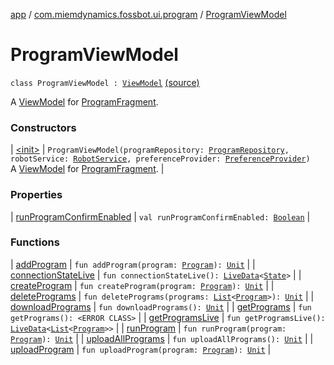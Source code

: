 [app](../../index.md) / [com.miemdynamics.fossbot.ui.program](../index.md) / [ProgramViewModel](./index.md)

# ProgramViewModel

`class ProgramViewModel : `[`ViewModel`](https://developer.android.com/reference/androidx/lifecycle/ViewModel.html) [(source)](https://github.com/binyot/fossbot/tree/master/app/src/main/java/com/miemdynamics/fossbot/ui/program/ProgramViewModel.kt#L16)

A [ViewModel](https://developer.android.com/reference/androidx/lifecycle/ViewModel.html) for [ProgramFragment](../-program-fragment/index.md).

### Constructors

| [&lt;init&gt;](-init-.md) | `ProgramViewModel(programRepository: `[`ProgramRepository`](../../com.miemdynamics.fossbot.data.repo/-program-repository/index.md)`, robotService: `[`RobotService`](../../com.miemdynamics.fossbot.network.service/-robot-service/index.md)`, preferenceProvider: `[`PreferenceProvider`](../../com.miemdynamics.fossbot.data.provider/-preference-provider/index.md)`)`<br>A [ViewModel](https://developer.android.com/reference/androidx/lifecycle/ViewModel.html) for [ProgramFragment](../-program-fragment/index.md). |

### Properties

| [runProgramConfirmEnabled](run-program-confirm-enabled.md) | `val runProgramConfirmEnabled: `[`Boolean`](https://kotlinlang.org/api/latest/jvm/stdlib/kotlin/-boolean/index.html) |

### Functions

| [addProgram](add-program.md) | `fun addProgram(program: `[`Program`](../../com.miemdynamics.fossbot.data.entity/-program/index.md)`): `[`Unit`](https://kotlinlang.org/api/latest/jvm/stdlib/kotlin/-unit/index.html) |
| [connectionStateLive](connection-state-live.md) | `fun connectionStateLive(): `[`LiveData`](https://developer.android.com/reference/androidx/lifecycle/LiveData.html)`<`[`State`](../../com.miemdynamics.fossbot.network.service/-robot-service/-state/index.md)`>` |
| [createProgram](create-program.md) | `fun createProgram(program: `[`Program`](../../com.miemdynamics.fossbot.data.entity/-program/index.md)`): `[`Unit`](https://kotlinlang.org/api/latest/jvm/stdlib/kotlin/-unit/index.html) |
| [deletePrograms](delete-programs.md) | `fun deletePrograms(programs: `[`List`](https://kotlinlang.org/api/latest/jvm/stdlib/kotlin.collections/-list/index.html)`<`[`Program`](../../com.miemdynamics.fossbot.data.entity/-program/index.md)`>): `[`Unit`](https://kotlinlang.org/api/latest/jvm/stdlib/kotlin/-unit/index.html) |
| [downloadPrograms](download-programs.md) | `fun downloadPrograms(): `[`Unit`](https://kotlinlang.org/api/latest/jvm/stdlib/kotlin/-unit/index.html) |
| [getPrograms](get-programs.md) | `fun getPrograms(): <ERROR CLASS>` |
| [getProgramsLive](get-programs-live.md) | `fun getProgramsLive(): `[`LiveData`](https://developer.android.com/reference/androidx/lifecycle/LiveData.html)`<`[`List`](https://kotlinlang.org/api/latest/jvm/stdlib/kotlin.collections/-list/index.html)`<`[`Program`](../../com.miemdynamics.fossbot.data.entity/-program/index.md)`>>` |
| [runProgram](run-program.md) | `fun runProgram(program: `[`Program`](../../com.miemdynamics.fossbot.data.entity/-program/index.md)`): `[`Unit`](https://kotlinlang.org/api/latest/jvm/stdlib/kotlin/-unit/index.html) |
| [uploadAllPrograms](upload-all-programs.md) | `fun uploadAllPrograms(): `[`Unit`](https://kotlinlang.org/api/latest/jvm/stdlib/kotlin/-unit/index.html) |
| [uploadProgram](upload-program.md) | `fun uploadProgram(program: `[`Program`](../../com.miemdynamics.fossbot.data.entity/-program/index.md)`): `[`Unit`](https://kotlinlang.org/api/latest/jvm/stdlib/kotlin/-unit/index.html) |

